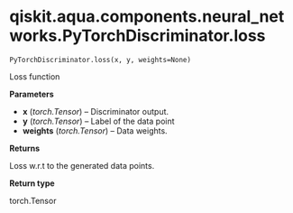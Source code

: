 # qiskit.aqua.components.neural\_networks.PyTorchDiscriminator.loss

`PyTorchDiscriminator.loss(x, y, weights=None)`

Loss function

**Parameters**

*   **x** (*torch.Tensor*) – Discriminator output.
*   **y** (*torch.Tensor*) – Label of the data point
*   **weights** (*torch.Tensor*) – Data weights.

**Returns**

Loss w\.r.t to the generated data points.

**Return type**

torch.Tensor
